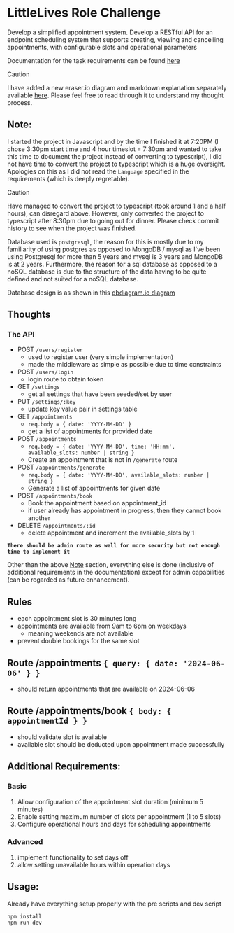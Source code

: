 # LittleLives Role Challenge
Develop a simplified appointment system. Develop a RESTful API for an endpoint scheduling system that supports creating, viewing and cancelling appointments, with configurable slots and operational parameters

Documentation for the task requirements can be found [here](https://docs.google.com/document/d/1fdzbEFDwJGPjBx_hQTvwRKe-KcO8vbr2Pqeau5n3PnA/edit)

> [!CAUTION]
> I have added a new eraser.io diagram and markdown explanation separately available [here](https://app.eraser.io/workspace/X3g7EWHnO6TTR1Qv9Pq5?origin=share). Please feel free to read through it to understand my thought process.

<a id="note"></a>
## Note:
I started the project in Javascript and by the time I finished it at 7:20PM (I chose 3:30pm start time and 4 hour timeslot = 7:30pm and wanted to take this time to document the project instead of converting to typescript), I did not have time to convert the project to typescript which is a huge oversight. Apologies on this as I did not read the `Language` specified in the requirements (which is deeply regretable).

> [!CAUTION]
> Have managed to convert the project to typescript (took around 1 and a half hours), can disregard above.
> However, only converted the project to typescript after 8:30pm due to going out for dinner. Please check commit history to see when the project was finished.

Database used is `postgresql`, the reason for this is mostly due to my familiarity of using postgres as opposed to MongoDB / mysql as I've been using Postgresql for more than 5 years and mysql is 3 years and MongoDB is at 2 years. Furthermore, the reason for a sql database as opposed to a noSQL database is due to the structure of the data having to be quite defined and not suited for a noSQL database.

Database design is as shown in this [dbdiagram.io diagram](https://dbdiagram.io/d/LittleLives-665efcc6b65d933879769bc7)

## Thoughts
### The API
- POST `/users/register`
    - used to register user (very simple implementation)
    - made the middleware as simple as possible due to time constraints
- POST `/users/login`
    - login route to obtain token
- GET `/settings`
    - get all settings that have been seeded/set by user
- PUT `/settings/:key`
    - update key value pair in settings table
- GET `/appointments`
    - `req.body = { date: 'YYYY-MM-DD' }`
    - get a list of appointments for provided date
- POST `/appointments`
    - `req.body = { date: 'YYYY-MM-DD', time: 'HH:mm', available_slots: number | string }`
    - Create an appointment that is not in `/generate` route
- POST `/appointments/generate`
    - `req.body = { date: 'YYYY-MM-DD', available_slots: number | string }`
    - Generate a list of appointments for given date
- POST `/appointments/book`
    - Book the appointment based on appointment_id
    - if user already has appointment in progress, then they cannot book another
- DELETE `/appointments/:id`
    - delete appointment and increment the available_slots by 1

**`There should be admin route as well for more security but not enough time to implement it`**

Other than the above [Note](#note) section, everything else is done (inclusive of additional requirements in the documentation) except for admin capabilities (can be regarded as future enhancement).

## Rules
- each appointment slot is 30 minutes long
- appointments are available from 9am to 6pm on weekdays
    - meaning weekends are not available
- prevent double bookings for the same slot

## Route /appointments `{ query: { date: '2024-06-06' } }`
- should return appointments that are available on 2024-06-06


## Route /appointments/book `{ body: { appointmentId } }`
- should validate slot is available
- available slot should be deducted upon appointment made successfully

## Additional Requirements:
### Basic
1. Allow configuration of the appointment slot duration (minimum 5 minutes)
2. Enable setting maximum number of slots per appointment (1 to 5 slots)
3. Configure operational hours and days for scheduling appointments

### Advanced
1. implement functionality to set days off
2. allow setting unavailable hours within operation days

## Usage:
Already have everything setup properly with the pre scripts and dev script

```
npm install
npm run dev
```
